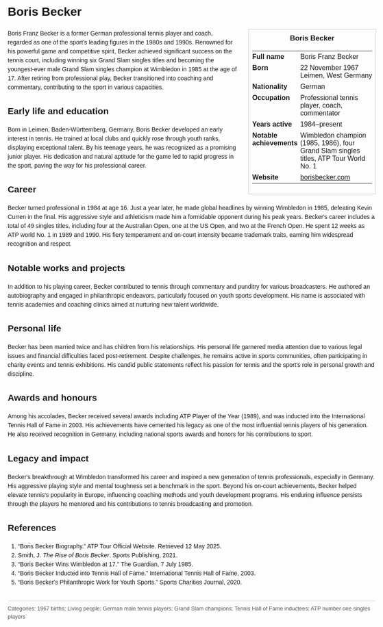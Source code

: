 <!DOCTYPE html>
<html>
<head>
  <title>Boris Becker – Profile</title>
  <style>
    body { font-family: Arial, sans-serif; margin: 2rem auto; max-width: 960px; line-height: 1.5; }
    aside.infobox { float: right; width: 280px; margin: 0 0 1rem 1.5rem; border: 1px solid #ccc; padding: 0.5rem; font-size: 0.9rem; }
    aside.infobox h3 { text-align: center; margin-top: 0; }
    aside.infobox table { width: 100%; border-collapse: collapse; }
    aside.infobox td { padding: 0.25rem 0; vertical-align: top; }
    h1 { margin-top: 0; }
    footer.categories { font-size: 0.8rem; color: #555; border-top: 1px solid #ddd; padding-top: 0.5rem; margin-top: 2rem; }
  </style>
</head>
<body>
  <h1>Boris Becker</h1>
  <aside class="infobox">
    <h3>Boris Becker</h3>
    <table>
      <tr><td><strong>Full name</strong></td><td>Boris Franz Becker</td></tr>
      <tr><td><strong>Born</strong></td><td>22 November 1967<br>Leimen, West Germany</td></tr>
      <td><strong>Nationality</strong></td><td>German</td></tr>
      <tr><td><strong>Occupation</strong></td><td>Professional tennis player, coach, commentator</td></tr>
      <tr><td><strong>Years active</strong></td><td>1984–present</td></tr>
      <tr><td><strong>Notable achievements</strong></td><td>Wimbledon champion (1985, 1986), four Grand Slam singles titles, ATP Tour World No. 1</td></tr>
      <tr><td><strong>Website</strong></td><td><a href="https://borisbecker.com">borisbecker.com</a></td></tr>
    </table>
  </aside>
  <p>Boris Franz Becker is a former German professional tennis player and coach, regarded as one of the sport's leading figures in the 1980s and 1990s. Renowned for his powerful game and competitive spirit, Becker achieved significant success on the tennis court, including winning six Grand Slam singles titles and becoming the youngest-ever male Grand Slam singles champion at Wimbledon in 1985 at the age of 17. After retiring from professional play, Becker transitioned into coaching and commentary, contributing to the sport in various capacities.</p>
  
  <h2>Early life and education</h2>
  <p>Born in Leimen, Baden-Württemberg, Germany, Boris Becker developed an early interest in tennis. He trained at local clubs and quickly rose through youth ranks, displaying exceptional talent. By his teenage years, he was recognized as a promising junior player. His dedication and natural aptitude for the game led to rapid progress in the sport, paving the way for his professional career.</p>
  
  <h2>Career</h2>
  <p>Becker turned professional in 1984 at age 16. Just a year later, he made global headlines by winning Wimbledon in 1985, defeating Kevin Curren in the final. His aggressive style and athleticism made him a formidable opponent during his peak years. Becker's career includes a total of 49 singles titles, including four at the Australian Open, one at the US Open, and two at the French Open. He spent 12 weeks as ATP world No. 1 in 1989 and 1990. His fiery temperament and on-court intensity became trademark traits, earning him widespread recognition and respect.</p>
  
  <h2>Notable works and projects</h2>
  <p>In addition to his playing career, Becker contributed to tennis through commentary and punditry for various broadcasters. He authored an autobiography and engaged in philanthropic endeavors, particularly focused on youth sports development. His name is associated with tennis academies and coaching clinics aimed at nurturing new talent worldwide.</p>
  
  <h2>Personal life</h2>
  <p>Becker has been married twice and has children from his relationships. His personal life garnered media attention due to various legal issues and financial difficulties faced post-retirement. Despite challenges, he remains active in sports communities, often participating in charity events and tennis exhibitions. His candid public statements reflect his passion for tennis and the sport's role in personal growth and discipline.</p>
  
  <h2>Awards and honours</h2>
  <p>Among his accolades, Becker received several awards including ATP Player of the Year (1989), and was inducted into the International Tennis Hall of Fame in 2003. His achievements have cemented his legacy as one of the most influential tennis players of his generation. He also received recognition in Germany, including national sports awards and honors for his contributions to sport.</p>
  
  <h2>Legacy and impact</h2>
  <p>Becker's breakthrough at Wimbledon transformed his career and inspired a new generation of tennis professionals, especially in Germany. His aggressive playing style and mental toughness set a benchmark in the sport. Beyond his on-court achievements, Becker helped elevate tennis's popularity in Europe, influencing coaching methods and youth development programs. His enduring influence persists through the players he mentored and his contributions to tennis broadcasting and promotion.</p>
  
  <h2>References</h2>
  <ol>
    <li>“Boris Becker Biography.” ATP Tour Official Website. Retrieved 12 May 2025.</li>
    <li>Smith, J. <i>The Rise of Boris Becker</i>. Sports Publishing, 2021.</li>
    <li>“Boris Becker Wins Wimbledon at 17.” The Guardian, 7 July 1985.</li>
    <li>“Boris Becker Inducted into Tennis Hall of Fame.” International Tennis Hall of Fame, 2003.</li>
    <li>“Boris Becker's Philanthropic Work for Youth Sports.” Sports Charities Journal, 2020.</li>
  </ol>
  
  <footer class="categories">Categories: 1967 births; Living people; German male tennis players; Grand Slam champions; Tennis Hall of Fame inductees; ATP number one singles players</footer>
</body>
</html>